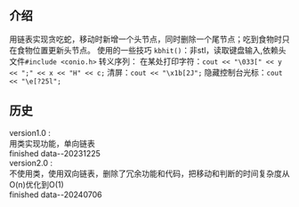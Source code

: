 ## 介绍
用链表实现贪吃蛇，移动时新增一个头节点，同时删除一个尾节点；吃到食物时只在食物位置更新头节点。
使用的一些技巧
`kbhit()`：非stl，读取键盘输入,依赖头文件`#include <conio.h>`
转义序列：
在某处打印字符：`cout << "\033[" << y << ";" << x << "H" << c;`
清屏：`cout << "\x1b[2J";` 
隐藏控制台光标：`cout << "\e[?25l";`

## 历史
version1.0 :   
用类实现功能，单向链表  
finished data--20231225   
version2.0 :   
不使用类，使用双向链表，删除了冗余功能和代码，把移动和判断的时间复杂度从O(n)优化到O(1)   
finished data--20240706     
